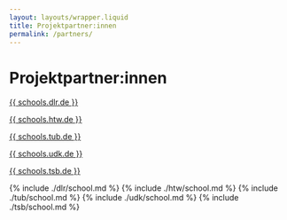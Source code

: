 ```yaml
---
layout: layouts/wrapper.liquid
title: Projektpartner:innen
permalink: /partners/
---
```



<h1 class="text-green"> Projektpartner:innen </h1>

<div class="relative text-green">

<div class="hidden md:block absolute h-full w-36 pt-18" style="right: 105%">
  <a href="#dlr">
    <p class="text-green mb-4 text-right text-base">{{ schools.dlr.de }}</p>
  </a>
  <a href="#htw">
    <p class="text-green mb-4 text-right text-base">{{ schools.htw.de }}</p>
  </a>
  <a href="#tub">
    <p class="text-green mb-4 text-right text-base">{{ schools.tub.de }}</p>
  </a>
  <a href="#udk">
    <p class="text-green mb-4 text-right text-base">{{ schools.udk.de }}</p>
  </a>
  <a href="#tsb">
    <p class="text-green mb-4 text-right text-base">{{ schools.tsb.de }}</p>
  </a>
</div>

{% include ./dlr/school.md %}
{% include ./htw/school.md %}
{% include ./tub/school.md %}
{% include ./udk/school.md %}
{% include ./tsb/school.md %}

</div>
